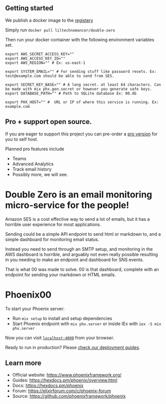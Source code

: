 ## Getting started

We publish a docker image to the [registery](https://hub.docker.com/r/liltechnomancer/double-zero)

Simply run `docker pull liltechnomancer/double-zero`

Then run your docker container with the following environment variables set.

```
export AWS_SECRET_ACCESS_KEY=""
export AWS_ACCESS_KEY_ID=""
export AWS_REGION="" # Ex: us-east-1

export SYSTEM_EMAIL="" # For sending stuff like password resets. Ex: test@example.com should be able to send from SES.

export SECRET_KEY_BASE="" # A long secret. at least 64 characters. Can be made with mix phx.gen.secret or however you generate safe keys.
export DATABASE_PATH="" # Path to SQLite database Ex: 00.db

export PHX_HOST="" #  URL or IP of where this service is running. Ex: example.com
```

## Pro + support open source.

If you are eager to support this project you can pre-order a [pro version](https://buy.stripe.com/5kA3dV5W1aBgaUo28e?prefilled_promo_code=KOOKIES) for you to self host.

Planned pro features include

* Teams
* Advanced Analytics
* Track email history
* Possibly more, we will see.

# Double Zero is an email monitoring micro-service for the people!

Amazon SES is a cost effective way to send a lot of emails, but it has a horrible user experience for most applications.

Sending could be a simple API endpoint to send html or markdown to, and a simple dashboard for monitoring email status.

Instead you need to send through an SMTP setup, and monitoring in the AWS dashboard is horrible, and arguably not even really possible resulting in you needing to make an endpoint and dashboard for SNS events.

That is what 00 was made to solve. 00 is that dashboard, complete with an endpoint for sending your markdown or HTML emails.

# Phoenix00

To start your Phoenix server:

  * Run `mix setup` to install and setup dependencies
  * Start Phoenix endpoint with `mix phx.server` or inside IEx with `iex -S mix phx.server`

Now you can visit [`localhost:4000`](http://localhost:4000) from your browser.

Ready to run in production? Please [check our deployment guides](https://hexdocs.pm/phoenix/deployment.html).

## Learn more

  * Official website: https://www.phoenixframework.org/
  * Guides: https://hexdocs.pm/phoenix/overview.html
  * Docs: https://hexdocs.pm/phoenix
  * Forum: https://elixirforum.com/c/phoenix-forum
  * Source: https://github.com/phoenixframework/phoenix
